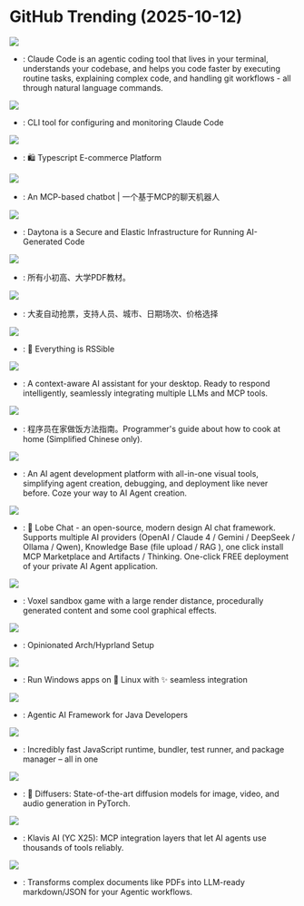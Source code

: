 # GitHub Trending (2025-10-12)

![](https://img.shields.io/badge/TypeScript-New%201-green?style=flat-square&logo=appveyor)
- [](https://github.comundefined): Claude Code is an agentic coding tool that lives in your terminal, understands your codebase, and helps you code faster by executing routine tasks, explaining complex code, and handling git workflows - all through natural language commands.

![](https://img.shields.io/badge/JavaScript-New%20304-green?style=flat-square&logo=appveyor)
- [](https://github.comundefined): CLI tool for configuring and monitoring Claude Code

![](https://img.shields.io/badge/TypeScript-New%20388-green?style=flat-square&logo=appveyor)
- [](https://github.comundefined): 🛍️ Typescript E-commerce Platform

![](https://img.shields.io/badge/C%2B%2B-New%2092-green?style=flat-square&logo=appveyor)
- [](https://github.comundefined): An MCP-based chatbot | 一个基于MCP的聊天机器人

![](https://img.shields.io/badge/TypeScript-New%20242-green?style=flat-square&logo=appveyor)
- [](https://github.comundefined): Daytona is a Secure and Elastic Infrastructure for Running AI-Generated Code

![](https://img.shields.io/badge/Roff-New%20407-green?style=flat-square&logo=appveyor)
- [](https://github.comundefined): 所有小初高、大学PDF教材。

![](https://img.shields.io/badge/Python-New%2035-green?style=flat-square&logo=appveyor)
- [](https://github.comundefined): 大麦自动抢票，支持人员、城市、日期场次、价格选择

![](https://img.shields.io/badge/TypeScript-New%2018-green?style=flat-square&logo=appveyor)
- [](https://github.comundefined): 🧡 Everything is RSSible

![](https://img.shields.io/badge/C%23-New%20136-green?style=flat-square&logo=appveyor)
- [](https://github.comundefined): A context-aware AI assistant for your desktop. Ready to respond intelligently, seamlessly integrating multiple LLMs and MCP tools.

![](https://img.shields.io/badge/Dockerfile-New%2056-green?style=flat-square&logo=appveyor)
- [](https://github.comundefined): 程序员在家做饭方法指南。Programmer's guide about how to cook at home (Simplified Chinese only).

![](https://img.shields.io/badge/TypeScript-New%2019-green?style=flat-square&logo=appveyor)
- [](https://github.comundefined): An AI agent development platform with all-in-one visual tools, simplifying agent creation, debugging, and deployment like never before. Coze your way to AI Agent creation.

![](https://img.shields.io/badge/TypeScript-New%2032-green?style=flat-square&logo=appveyor)
- [](https://github.comundefined): 🤯 Lobe Chat - an open-source, modern design AI chat framework. Supports multiple AI providers (OpenAI / Claude 4 / Gemini / DeepSeek / Ollama / Qwen), Knowledge Base (file upload / RAG ), one click install MCP Marketplace and Artifacts / Thinking. One-click FREE deployment of your private AI Agent application.

![](https://img.shields.io/badge/Zig-New%20276-green?style=flat-square&logo=appveyor)
- [](https://github.comundefined): Voxel sandbox game with a large render distance, procedurally generated content and some cool graphical effects.

![](https://img.shields.io/badge/Shell-New%20242-green?style=flat-square&logo=appveyor)
- [](https://github.comundefined): Opinionated Arch/Hyprland Setup

![](https://img.shields.io/badge/TypeScript-New%20623-green?style=flat-square&logo=appveyor)
- [](https://github.comundefined): Run Windows apps on 🐧 Linux with ✨ seamless integration

![](https://img.shields.io/badge/Java-New%2030-green?style=flat-square&logo=appveyor)
- [](https://github.comundefined): Agentic AI Framework for Java Developers

![](https://img.shields.io/badge/Zig-New%20107-green?style=flat-square&logo=appveyor)
- [](https://github.comundefined): Incredibly fast JavaScript runtime, bundler, test runner, and package manager – all in one

![](https://img.shields.io/badge/Python-New%2017-green?style=flat-square&logo=appveyor)
- [](https://github.comundefined): 🤗 Diffusers: State-of-the-art diffusion models for image, video, and audio generation in PyTorch.

![](https://img.shields.io/badge/Python-New%2047-green?style=flat-square&logo=appveyor)
- [](https://github.comundefined): Klavis AI (YC X25): MCP integration layers that let AI agents use thousands of tools reliably.

![](https://img.shields.io/badge/Python-New%20125-green?style=flat-square&logo=appveyor)
- [](https://github.comundefined): Transforms complex documents like PDFs into LLM-ready markdown/JSON for your Agentic workflows.

